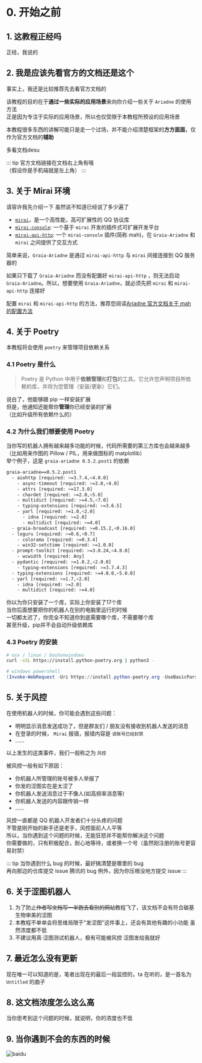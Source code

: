 # 0. 开始之前

## 1. 这教程正经吗

正经，我说的

## 2. 我是应该先看官方的文档还是这个

事实上，我还是比较推荐先去看官方文档的

该教程的目的在于**通过一些实际的应用场景**来向你介绍一些关于 `Ariadne` 的使用方法  
正是因为专注于实际的应用场景，所以也仅受限于本教程所预设的应用场景

本教程很多东西的讲解可能只是走一个过场，并不能介绍清楚框架的**方方面面**，仅作为官方文档的**辅助**  

多看文档desu

::: tip
官方文档链接在文档右上角有哦  
（假设你是手机端就是左上角）
:::

## 3. 关于 Mirai 环境

请容许我先介绍一下 <Curtain>虽然说不知道已经说了多少遍了</Curtain>

- [`mirai`](https://github.com/mamoe/mirai)，是一个高性能，高可扩展性的 QQ 协议库
- [`mirai-console`](https://github.com/mamoe/mirai-console): 一个基于 `mirai` 开发的插件式可扩展开发平台
- [`mirai-api-http`](https://github.com/project-mirai/mirai-api-http): 一个 `mirai-console` 插件(简称 mah)，在 `Graia-Ariadne` 和 `mirai` 之间提供了交互方式

简单来说，`Graia-Ariadne` 是通过 `mirai-api-http` 与 `mirai` 间接连接到 QQ 服务器的

如果只下载了 `Graia-Ariadne` 而没有配置好 `mirai-api-http` ，则无法启动 `Graia-Ariadne`。所以，想要使用 `Graia-Ariadne`，就必须先把 `mirai` 和 `mirai-api-http` 连接好

配置 `mirai` 和 `mirai-api-http` 的方法，推荐您阅读[Ariadne 官方文档关于 mah 的配置方法](https://graia.readthedocs.io/appendix/mah-install/)

## 4. 关于 Poetry

本教程将会使用 `poetry` 来管理项目依赖关系  

### 4.1 Poetry 是什么

> Poetry 是 Python 中用于**依赖管理**和**打包**的工具。它允许您声明项目所依赖的库，并将为您管理（安装/更新）它们。

说白了，他能够跟 pip 一样安装扩展  
但是，他通知还能帮你**管理**你已经安装的扩展  
（比如升级所有依赖什么的）

### 4.2 为什么我们想要使用 Poetry

当你写的机器人拥有越来越多功能的时候，代码所需要的第三方库也会越来越多  
（比如用来作图的 Pillow / PIL，用来做图标的 matplotlib）  
举个例子，这是 `graia-ariadne 0.5.2.post1` 的依赖

```bash
graia-ariadne==0.5.2.post1
  - aiohttp [required: >=3.7.4,<4.0.0]
    - async-timeout [required: >=3.0,<4.0]
    - attrs [required: >=17.3.0]
    - chardet [required: >=2.0,<5.0]
    - multidict [required: >=4.5,<7.0]
    - typing-extensions [required: >=3.6.5]
    - yarl [required: >=1.0,<2.0]
      - idna [required: >=2.0]
      - multidict [required: >=4.0]
  - graia-broadcast [required: >=0.15.2,<0.16.0]
  - loguru [required: >=0.6,<0.7]
    - colorama [required: >=0.3.4]
    - win32-setctime [required: >=1.0.0]
  - prompt-toolkit [required: >=3.0.24,<4.0.0]
    - wcwidth [required: Any]
  - pydantic [required: >=1.8.2,<2.0.0]
    - typing-extensions [required: >=3.7.4.3]
  - typing-extensions [required: >=4.0.0,<5.0.0]
  - yarl [required: >=1.7,<2.0]
    - idna [required: >=2.0]
    - multidict [required: >=4.0]
```

你以为你只安装了一个库，实际上你安装了17个库  
当你后面想要把你的机器人在别的电脑里运行的时候  
一切都太迟了，你完全不知道你到底需要哪个库，不需要哪个库  
甚至升级，pip并不会自动升级依赖库

### 4.3 Poetry 的安装

```bash
# osx / linux / bashonwindows
curl -sSL https://install.python-poetry.org | python3 -
```

```powershell
# windows powershell
(Invoke-WebRequest -Uri https://install.python-poetry.org -UseBasicParsing).Content | python -
```

## 5. 关于风控

在使用机器人的时候，你可能会遇到这些问题：

- 明明显示消息发送成功了，但是群友们 / 朋友没有接收到机器人发送的消息
- 在登录的时候， `Mirai` 报错，报错内容是 `该账号已经封禁`
- ......

以上发生的这类事件，我们一般称之为 `风控`

被风控一般有如下原因：

- 你机器人所管理的账号被多人举报了
- 你发的涩图实在是太涩了
- 你机器人发送消息过于不像人(如高频率消息等)
- 你机器人发送的内容跟传销一样
- ......

风控一直都是 QQ 机器人开发者们十分头疼的问题  
不管是刚开始的新手还是老手，风控面前人人平等  
所以，当你遇到这个问题的时候，无能狂怒并不能帮你解决这个问题  
你需要做的，只有积极配合，耐心地等待，或者换一个号（虽然刚注册的账号更容易封禁）

::: tip
当你遇到什么 bug 的时候，最好搞清楚是哪里的 bug  
再向那边的仓库提交 issue <Curtain type="tip">腾讯的 bug 例外，因为你压根没地方提交 issue</Curtain>
:::

## 6. 关于涩图机器人

1. 为了防止~~作者写文档写一半跑去看别的网站~~教程飞了，该文档不会有符合碳基生物审美的涩图
2. 本教程不单单会将思维局限于"发涩图"这件事上，还会有其他有趣的小功能 <Curtain>虽然浓度都不低</Curtain>
3. 不建议用真·涩图测试机器人，极有可能被风控 <Curtain>涩图发给我就好</Curtain>

## 7. 最近怎么没有更新

现在唯一可以知道的是，笔者出现在的最后一段监控的，ta 在听的，是一首名为 `Untitled` 的曲子

## 8. 这文档浓度怎么这么高

当你思考到这个问题的时候，就说明，你的浓度也不低

## 9. 当你遇到不会的东西的时候

![baidu](/images/0_baidu.webp)
